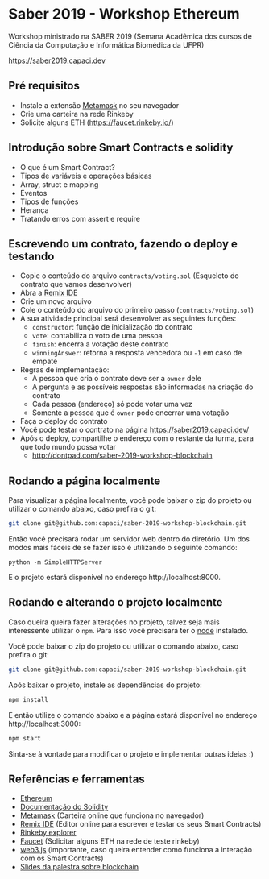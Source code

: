 # Saber 2019 - Workshop Ethereum


Workshop ministrado na SABER 2019 (Semana Acadêmica dos cursos de Ciência da Computação e Informática Biomédica da UFPR)

https://saber2019.capaci.dev


## Pré requisitos

- Instale a extensão [Metamask](https://metamask.io/) no seu navegador
- Crie uma carteira na rede Rinkeby
- Solicite alguns ETH (https://faucet.rinkeby.io/)


## Introdução sobre Smart Contracts e solidity

- O que é um Smart Contract?
- Tipos de variáveis e operações básicas
- Array, struct e mapping
- Eventos
- Tipos de funções
- Herança
- Tratando erros com assert e require


## Escrevendo um contrato, fazendo o deploy e testando

- Copie o conteúdo do arquivo `contracts/voting.sol` (Esqueleto do contrato que vamos desenvolver)
- Abra a [Remix IDE](https://remix.ethereum.org)
- Crie um novo arquivo
- Cole o conteúdo do arquivo do primeiro passo (`contracts/voting.sol`)
- A sua atividade principal será desenvolver as seguintes funções:
    - `constructor`: função de inicialização do contrato
    - `vote`: contabiliza o voto de uma pessoa
    - `finish`: encerra a votação deste contrato
    - `winningAnswer`: retorna a resposta vencedora ou `-1` em caso de empate
- Regras de implementação:
    - A pessoa que cria o contrato deve ser a `owner` dele
    - A pergunta e as possíveis respostas são informadas na criação do contrato
    - Cada pessoa (endereço) só pode votar uma vez
    - Somente a pessoa que é `owner` pode encerrar uma votação
- Faça o deploy do contrato
- Você pode testar o contrato na página https://saber2019.capaci.dev/
- Após o deploy, compartilhe o endereço com o restante da turma, para que todo mundo possa votar
    - http://dontpad.com/saber-2019-workshop-blockchain


## Rodando a página localmente

Para visualizar a página localmente, você pode baixar o zip do projeto ou utilizar o comando abaixo, caso prefira o git:

```bash
git clone git@github.com:capaci/saber-2019-workshop-blockchain.git
```

Então você precisará rodar um servidor web dentro do diretório. Um dos modos mais fáceis de se fazer isso é utilizando o seguinte comando:

```
python -m SimpleHTTPServer
```

E o projeto estará disponível no endereço http://localhost:8000.


## Rodando e alterando o projeto localmente

Caso queira queira fazer alterações no projeto, talvez seja mais interessente utilizar o `npm`. Para isso você precisará ter o [node](https://nodejs.org/en/) instalado.

Você pode baixar o zip do projeto ou utilizar o comando abaixo, caso prefira o git:

```bash
git clone git@github.com:capaci/saber-2019-workshop-blockchain.git
```

Após baixar o projeto, instale as dependências do projeto:

```bash
npm install
```

E então utilize o comando abaixo e a página estará disponível no endereço http://localhost:3000:

```bash
npm start
```

Sinta-se à vontade para modificar o projeto e implementar outras ideias :)


## Referências e ferramentas

- [Ethereum](https://www.ethereum.org/)
- [Documentação do Solidity](https://solidity.readthedocs.io/)
- [Metamask](https://metamask.io/) (Carteira online que funciona no navegador)
- [Remix IDE](https://remix.ethereum.org) (Editor online para escrever e testar os seus Smart Contracts)
- [Rinkeby explorer](https://rinkeby.etherscan.io)
- [Faucet](https://faucet.rinkeby.io/) (Solicitar alguns ETH na rede de teste rinkeby)
- [web3.js](https://web3js.readthedocs.io) (importante, caso queira entender como funciona a interação com os Smart Contracts)
- [Slides da palestra sobre blockchain](https://bit.ly/saber2019-blockchain)
